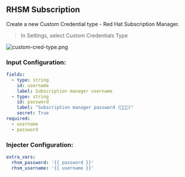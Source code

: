 ## RHSM Subscription

Create a new Custom Credential type - Red Hat Subscription Manager.

> In Settings, select Custom Credentials Type

![custom-cred-type.png](https://www.ansible.com/hs-fs/hubfs/2017_Images/Blog/Tower%203.2%20-%20Custom%20Credentials/custom-cred-type.png?width=687&height=588&name=custom-cred-type.png)

### Input Configuration: 

```yaml
fields:
  - type: string
    id: username
    label: Subscription manager username
  - type: string
    id: password
    label: "Subscription manager password (🙈🙉🙊)"
    secret: True
required:
  - username
  - password
```

### Injecter Configuration:

```yaml
extra_vars:
  rhsm_password: '{{ password }}'
  rhsm_username: '{{ username }}'
```


